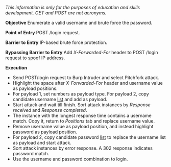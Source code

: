 *This information is only for the purposes of education and skills development. GET and POST are not acronyms.*

**Objective**
Enumerate a valid username and brute force the password.

**Point of Entry**
POST /login request. 

**Barrier to Entry**
IP-based brute force protection.

**Bypassing Barrier to Entry**
Add *X-Forwarded-For* header to POST /login request to spoof IP address.

**Execution**
- Send POST/login request to Burp Intruder and select Pitchfork attack. 
- Highlight the space after *X-Forwarded-For* header and username value as payload positions.
- For payload 1, set numbers as payload type. For payload 2, copy candidate username [list](https://portswigger.net/web-security/authentication/auth-lab-usernames) and add as payload. 
- Start attack and wait till finish. Sort attack instances by *Response received* and *Response completed*. 
- The instance with the longest response time contains a username match. Copy it, return to *Positions* tab and replace username value.
- Remove username value as payload position, and instead highlight password as payload position. 
- For payload 2, copy candidate password [list](https://portswigger.net/web-security/authentication/auth-lab-passwords) to replace the username list as payload and start attack.
- Sort attack instances by error response. A 302 response indicates password match.
- Use the username and password combination to login.

